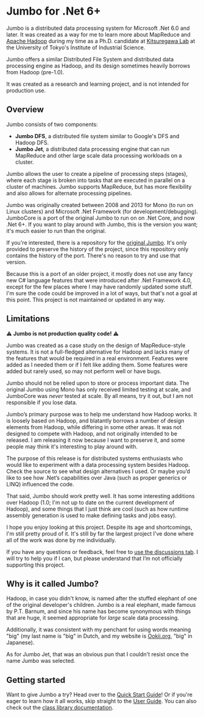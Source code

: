 # Jumbo for .Net 6+

Jumbo is a distributed data processing system for Microsoft .Net 6.0 and later. It was created as
a way for me to learn more about MapReduce and [Apache Hadoop](https://hadoop.apache.org/) during
my time as a Ph.D. candidate at [Kitsuregawa Lab](http://www.tkl.iis.u-tokyo.ac.jp/new/?lang=en) at
the University of Tokyo's Institute of Industrial Science.

Jumbo offers a similar Distributed File System and distributed data processing engine as Hadoop, and
its design sometimes heavily borrows from Hadoop (pre-1.0).

It was created as a research and learning project, and is not intended for production use.

## Overview

Jumbo consists of two components:

- **Jumbo DFS**, a distributed file system similar to Google's DFS and Hadoop DFS.
- **Jumbo Jet**, a distributed data processing engine that can run MapReduce and other large scale
  data processing workloads on a cluster.

Jumbo allows the user to create a pipeline of processing steps (stages), where each stage is broken
into tasks that are executed in parallel on a cluster of machines. Jumbo supports MapReduce, but has
more flexibility and also allows for alternate processing pipelines.

Jumbo was originally created between 2008 and 2013 for Mono (to run on Linux clusters) and Microsoft
.Net Framework (for development/debugging). JumboCore is a port of the original Jumbo to run on on
.Net Core, and now .Net 6+. If you want to play around with Jumbo, this is the version you want;
it's much easier to run than the original.

If you're interested, there is a repository for the [original Jumbo](https://github.com/SvenGroot/Jumbo).
It's only provided to preserve the history of the project, since this repository only contains
the history of the port. There's no reason to try and use that version.

Because this is a port of an older project, it mostly does not use any fancy new C# language
features that were introduced after .Net Framework 4.0, except for the few places where I may have
randomly updated some stuff. I'm sure the code could be improved in a lot of ways, but that's not
a goal at this point. This project is not maintained or updated in any way.

## Limitations

:warning: **Jumbo is not production quality code!** :warning:

Jumbo was created as a case study on the design of MapReduce-style systems. It is not a full-fledged
alternative for Hadoop and lacks many of the features that would be required in a real environment.
Features were added as I needed them or if I felt like adding them. Some features were added but
rarely used, so may not perform well or have bugs.

Jumbo should not be relied upon to store or process important data. The original Jumbo using Mono
has only received limited testing at scale, and JumboCore was *never* tested at scale. By all means,
try it out, but I am not responsible if you lose data.

Jumbo’s primary purpose was to help me understand how Hadoop works. It is loosely based on Hadoop,
and blatantly borrows a number of design elements from Hadoop, while differing in some other areas.
It was not designed to compete with Hadoop, and not originally intended to be released. I am
releasing it now because I want to preserve it, and some people may think it's interesting to
play around with.

The purpose of this release is for distributed systems enthusiasts who would like to experiment with
a data processing system besides Hadoop. Check the source to see what design alternatives I used. Or
maybe you’d like to see how .Net’s capabilities over Java (such as proper generics or LINQ)
influenced the code.

That said, Jumbo should work pretty well. It has some interesting additions over Hadoop (1.0; I'm
not up to date on the current development of Hadoop), and some things that I just think are cool
(such as how runtime assembly generation is used to make defining tasks and jobs easy).

I hope you enjoy looking at this project. Despite its age and shortcomings, I'm still pretty proud
of it. It's still by far the largest project I've done where all of the work was done by me
individually.

If you have any questions or feedback, feel free to [use the discussions tab](https://github.com/SvenGroot/JumboCore/discussions).
I will try to help you if I can, but please understand that I’m not officially supporting this project.

## Why is it called Jumbo?

Hadoop, in case you didn't know, is named after the stuffed elephant of one of the original developer's
children. Jumbo is a real elephant, made famous by P.T. Barnum, and since his name has become
synonymous with things that are huge, it seemed appropriate for *large* scale data processing.

Additionally, it was consistent with my penchant for using words meaning "big" (my last name is "big"
in Dutch, and my website is [Ookii.org](https://www.ookii.org), "big" in Japanese).

As for Jumbo Jet, that was an obvious pun that I couldn't resist once the name Jumbo was selected.

## Getting started

Want to give Jumbo a try? Head over to the [Quick Start Guide](doc/QuickStart.md)! Or if you're
eager to learn how it all works, skip straight to the [User Guide](doc/UserGuide.md). You can
also check out the [class library documentation](http://www.ookii.org/Link/JumboDoc).
